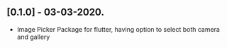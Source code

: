 ## [0.1.0] - 03-03-2020.

* Image Picker Package for flutter, having option to select both camera and gallery
